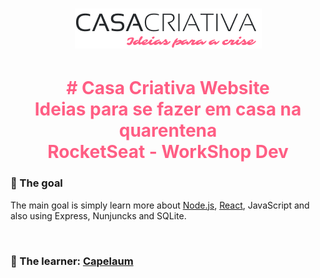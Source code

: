 <h1 align="center">
  <a href="#" title="Casa Criativa">
    <img src="public/WS Logo.png" alt="Casa Criativa Logo"/>
  </a>
</h1>

<h1 align="center" style="color: #ff5E84;">
  <b># Casa Criativa Website </b> <br>
  <b>Ideias para se fazer em casa na quarentena  </b> <br>
  RocketSeat - WorkShop Dev 
</h1>

### :dart: The goal

The main goal is simply learn more about [Node.js][1], [React][2], JavaScript and also using Express, Nunjuncks and SQLite.

<br>

### :bow: The learner: [Capelaum][3]

<br>

[1]: https://nodejs.org/en/
[2]: https://reactjs.org/
[3]: https://github.com/capelaum
